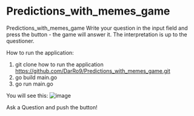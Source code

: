 # Predictions_with_memes_game
Predictions_with_memes_game Write your question in the input field and press the button - the game will answer it. The interpretation is up to the questioner.

How to run the application:
1. git clone how to run the application https://github.com/DarRo9/Predictions_with_memes_game.git
2. go build main.go
3. go run main.go

You will see this:
![image](https://github.com/DarRo9/Predictions_with_memes_game/assets/124833469/13d0863c-8c89-4164-b72c-52fb4720f7e3)

Ask a Question and push the button!

